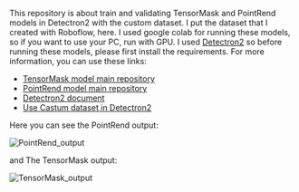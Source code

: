 This repository is about train and validating TensorMask and PointRend models in Detectron2 with the custom dataset.
I put the dataset that I created with Roboflow, here. I used google colab for running these models, so if you want to use your PC, run with GPU.
I used [Detectron2](https://github.com/facebookresearch/detectron2/tree/main) so before running these models, please first install the requirements.
For more information, you can use these links:
- [TensorMask model main repository](https://github.com/facebookresearch/detectron2/tree/main/projects/TensorMask)
- [PointRend model main repository](https://github.com/facebookresearch/detectron2/tree/main/projects/PointRend)
- [Detectron2 document](https://detectron2.readthedocs.io/en/latest/)
- [Use Castum dataset in Detectron2](https://detectron2.readthedocs.io/en/latest/tutorials/datasets.html)

Here you can see the PointRend output:

![PointRend_output](https://github.com/Barghgir/Instance_segmentation_with_PointRend_and_TensorMask/assets/61283972/cb0a62d4-9ac6-4983-96e5-af3ccf0e5b0e)


and The TensorMask output:

![TensorMask_output](https://github.com/Barghgir/Instance_segmentation_with_PointRend_and_TensorMask/assets/61283972/b96cb480-7c2e-4c98-844b-641933e8aa8a)

